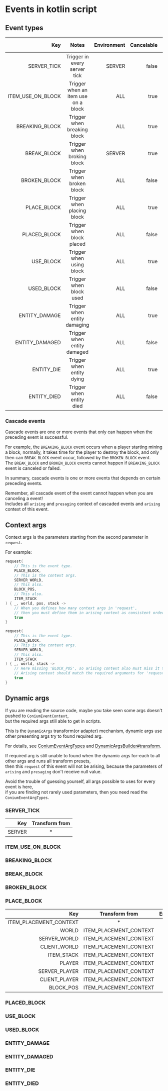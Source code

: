 # Events in kotlin script

## Event types

|               Key |                Notes                | Environment | Cancelable |                        Cascade events |
|------------------:|:-----------------------------------:|------------:|-----------:|--------------------------------------:|
|       SERVER_TICK |    Trigger in every server tick     |      SERVER |      false |                                     * |
| ITEM_USE_ON_BLOCK | Trigger when an item use on a block |         ALL |       true |                                     * |
|    BREAKING_BLOCK |     Trigger when breaking block     |         ALL |       true | ```BREAK_BLOCK```  ```BROKEN_BLOCK``` |
|       BREAK_BLOCK |     Trigger when broking block      |      SERVER |       true |                    ```BROKEN_BLOCK``` |
|      BROKEN_BLOCK |      Trigger when broken block      |         ALL |      false |                                     * |
|       PLACE_BLOCK |     Trigger when placing block      |         ALL |       true |                    ```PLACED_BLOCK``` |
|      PLACED_BLOCK |      Trigger when block placed      |         ALL |      false |                                     * |
|         USE_BLOCK |      Trigger when using block       |         ALL |       true |                      ```USED_BLOCK``` |
|        USED_BLOCK |       Trigger when block used       |         ALL |      false |                                     * |
|     ENTITY_DAMAGE |    Trigger when entity damaging     |         ALL |       true |                  ```ENTITY_DAMAGED``` |
|    ENTITY_DAMAGED |     Trigger when entity damaged     |         ALL |      false |                                     * |
|        ENTITY_DIE |      Trigger when entity dying      |         ALL |       true |                     ```ENTITY_DEAD``` |
|       ENTITY_DIED |      Trigger when entity died       |         ALL |      false |                                     * |

### Cascade events
Cascade events are one or more events that only can happen when the preceding event is successful.

For example, the ```BREAKING_BLOCK``` event occurs when a player starting mining a block, normally, it takes time for the player to destroy the block, and only then can ```BREAK_BLOCK``` event occur, followed by the ```BROKEN_BLOCK``` event.\
The ```BREAK_BLOCK``` and ```BROKEN_BLOCK``` events cannot happen if ```BREAKING_BLOCK``` event is canceled or failed.

In summary, cascade events is one or more events that depends on certain preceding events.

Remember, all cascade event of the event cannot happen when you are canceling a event!\
Includes all ```arising``` and ```presaging``` context of cascaded events and ```arising``` context of this event.

## Context args

Context args is the parameters starting from the second parameter in ```request```.

For example:

``` kts
request(
    // This is the event type.
    PLACE_BLOCK,
    // This is the context args.
    SERVER_WORLD,
    // This also.
    BLOCK_POS,
    // This also.
    ITEM_STACK
) { _, world, pos, stack ->
    // When you defines how many context args in 'request',
    // then you must define them in arising context as consistent order and quantity.
    true
}

request(
    // This is the event type.
    PLACE_BLOCK,
    // This is the context args.
    SERVER_WORLD,
    // This also.
    ITEM_STACK
) { _, world, stack ->
    // Here missing 'BLOCK_POS', so arising context also must miss it to match requiring args.
    // Arising context should match the required arguments for 'request'.
    true
}
```

## Dynamic args

If you are reading the source code, maybe you take seen some args doesn't pushed to ```ConiumEventContext```,\
but the required args still able to get in scripts.

This is the ```DynamicArgs``` transform(or adapter) mechanism, dynamic args use other presenting args try to found required arg.

For details, see [ConiumEventArgTypes](/src/main/java/com/github/cao/awa/conium/event/type/ConiumEventArgTypes.kt) and [DynamicArgsBuilder#transform](/src/main/java/com/github/cao/awa/conium/parameter/DynamicArgsBuilder.kt).

If required arg is still unable to found when the dynamic args for-each to all other args and runs all transform presets,\
then this ```request``` of this event will not be arising, because the parameters of ```arising``` and ```presaging``` don't receive null value.

Avoid the trouble of guessing yourself, all args possible to uses for every event is here, \
if you are finding not rarely used parameters, then you need read the ```ConiumEventArgTypes```.

### SERVER_TICK

|    Key | Transform from |
|-------:|:--------------:|
| SERVER |       *        |

### ITEM_USE_ON_BLOCK

### BREAKING_BLOCK

### BREAK_BLOCK

### BROKEN_BLOCK

### PLACE_BLOCK

|                    Key |     Transform from     | Environment |
|-----------------------:|:----------------------:|------------:|
| ITEM_PLACEMENT_CONTEXT |           *            |         ALL |
|                  WORLD | ITEM_PLACEMENT_CONTEXT |         ALL |
|           SERVER_WORLD | ITEM_PLACEMENT_CONTEXT |      SERVER |
|           CLIENT_WORLD | ITEM_PLACEMENT_CONTEXT |      CLIENT |
|             ITEM_STACK | ITEM_PLACEMENT_CONTEXT |         ALL |
|                 PLAYER | ITEM_PLACEMENT_CONTEXT |         ALL |
|          SERVER_PLAYER | ITEM_PLACEMENT_CONTEXT |      SERVER |
|          CLIENT_PLAYER | ITEM_PLACEMENT_CONTEXT |      CLIENT |
|              BLOCK_POS | ITEM_PLACEMENT_CONTEXT |         ALL |

### PLACED_BLOCK

### USE_BLOCK

### USED_BLOCK

### ENTITY_DAMAGE

### ENTITY_DAMAGED

### ENTITY_DIE

### ENTITY_DIED
